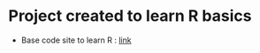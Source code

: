 # Project created to learn R basics
- Base code site to learn R : [link](https://mustlearning.tistory.com/5?category=859137)